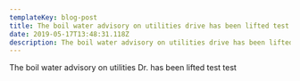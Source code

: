 ```yaml
---
templateKey: blog-post
title: The boil water advisory on utilities drive has been lifted test test
date: 2019-05-17T13:48:31.118Z
description: The boil water advisory on utilities drive has been lifted test test
---
```

The boil water advisory on utilities Dr. has been lifted test test
